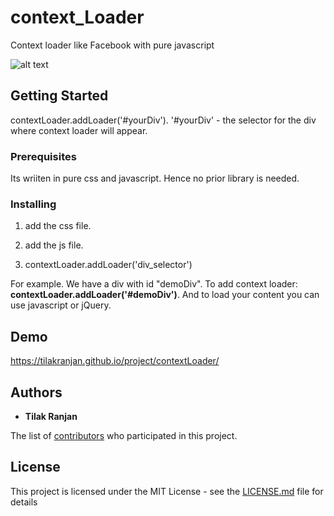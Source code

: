 # context_Loader
Context loader like Facebook with pure javascript

![alt text](https://tilakranjan.github.io/contextLoader/contextLoader.png)

## Getting Started

contextLoader.addLoader('#yourDiv'). 
'#yourDiv' - the selector for the div where context loader will appear.

### Prerequisites

Its wriiten in pure css and javascript. Hence no prior library is needed.

### Installing

1. add the css file.
<link rel="stylesheet" href="location/to/contextLoader.min.css"> 

2. add the js file.
<link rel="stylesheet" href="location/to/contextLoader.min.js"> 

3. contextLoader.addLoader('div_selector')

For example. 
We have a div with id "demoDiv". 
To add context loader:
    **contextLoader.addLoader('#demoDiv')**. 
And to load your content you can use javascript or jQuery.

## Demo

https://tilakranjan.github.io/project/contextLoader/

## Authors

* **Tilak Ranjan**

The list of [contributors](https://github.com/your/project/contributors) who participated in this project.

## License

This project is licensed under the MIT License - see the [LICENSE.md](LICENSE.md) file for details